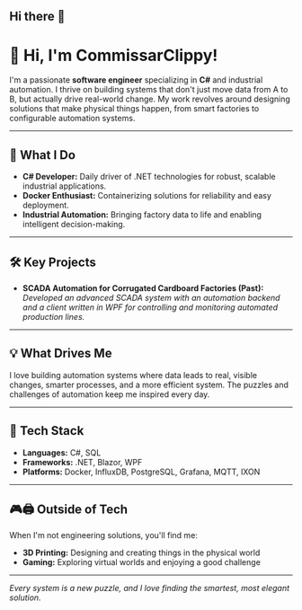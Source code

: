 ## Hi there 👋

# 👋 Hi, I'm CommissarClippy!

I'm a passionate **software engineer** specializing in **C#** and industrial automation. I thrive on building systems that don't just move data from A to B, but actually drive real-world change. My work revolves around designing solutions that make physical things happen, from smart factories to configurable automation systems.

---

## 🚀 What I Do

- **C# Developer:** Daily driver of .NET technologies for robust, scalable industrial applications.
- **Docker Enthusiast:** Containerizing solutions for reliability and easy deployment.
- **Industrial Automation:** Bringing factory data to life and enabling intelligent decision-making.

---

## 🛠️ Key Projects

- **SCADA Automation for Corrugated Cardboard Factories (Past):**  
  _Developed an advanced SCADA system with an automation backend and a client written in WPF for controlling and monitoring automated production lines._

---

## 💡 What Drives Me

I love building automation systems where data leads to real, visible changes, smarter processes, and a more efficient system. The puzzles and challenges of automation keep me inspired every day.

---

## 🧰 Tech Stack

- **Languages:** C#, SQL
- **Frameworks:** .NET, Blazor, WPF
- **Platforms:** Docker, InfluxDB, PostgreSQL, Grafana, MQTT, IXON

---

## 🎮🖨️ Outside of Tech

When I'm not engineering solutions, you'll find me:
- **3D Printing:** Designing and creating things in the physical world
- **Gaming:** Exploring virtual worlds and enjoying a good challenge

---

_Every system is a new puzzle, and I love finding the smartest, most elegant solution._
